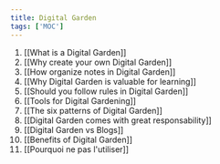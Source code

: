 ```yaml
---
title: Digital Garden
tags: ['MOC']
---
```


1. [[What is a Digital Garden]]
2. [[Why create your own Digital Garden]]
3. [[How organize notes in Digital Garden]]
4. [[Why Digital Garden is valuable for learning]]
5. [[Should you follow rules in Digital Garden]]
6. [[Tools for Digital Gardening]]
7. [[The six patterns of Digital Garden]]
8. [[Digital Garden comes with great responsability]]
9. [[Digital Garden vs Blogs]]
10. [[Benefits of Digital Garden]]
11. [[Pourquoi ne pas l'utiliser]]